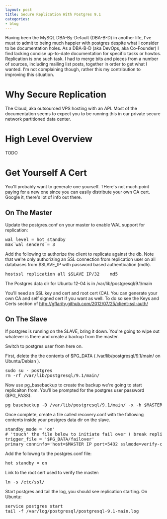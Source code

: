 ```yaml
---
layout: post
title: Secure Replication With Postgres 9.1
categories:
- blog
---
```


Having been the MySQL DBA-By-Default (DBA-B-D) in another life, I've must to admit to being much happier with postgres despite what I consider to be documentation holes. As a DBA-B-D (aka DevOps, aka Co-Founder) I find lacking concise up-to-date documentation for specific tasks or howtos. Replication is one such task. I had to merge bits and pieces from a number of sources, including mailing list posts,  together in order to get what I wanted. I'm not complaining though, rather this my contribution to improving this situation. 

# Why Secure Replication

The Cloud, aka outsourced VPS hosting with an API. Most of the documentation seems to expect you to be running this in our private secure network partitioned data center. 

# High Level Overview

TODO

# Get Yourself A Cert

You'll probably want to generate one yourself. THere's not much point paying for a new one since you can easily distribute your own CA cert. Google it, there's lot of info out there.


## On The Master

Update the postgres.conf on your master to enable WAL support for replication:
<p/>
<pre>
wal_level = hot_standby
max_wal_senders = 3
</pre>
<p/>


Add the following to authorize the client to replicate against the db. Note that we're only authorizing an SSL connection from replication user on all databases from $SLAVE_IP with password based authentication (md5).

<p/>
<pre>
hostssl replication all $SLAVE_IP/32    md5
</pre>
<p/>


The Postgres data dir for Ubuntu 12-04 is in /var/lib/postgresql/9.1/main

You'll need an SSL key and cert and root cert (CA). You can generate your own CA and self signed cert if you want as well. To do so see the Keys and Certs section of http://gflarity.github.com/2012/07/25/client-ssl-auth/

## On The Slave

If postgres is running on the SLAVE, bring it down. You're going to wipe out whatever is there and create a backup from the master. 

Switch to postgres user from here on. 

First, delete the the contents of $PG_DATA ( /var/lib/postgresql/9.1/main/ on Ubuntu/Debian ).

<p/>
<pre>
sudo su - postgres
rm -rf /var/lib/postgresql/9.1/main/
</pre>
<p/>

Now use pg_basebackup to create the backup we're going to start replicaiton from. You'll be prompted for the postgres user password ($PG_PASS).

<p/>
<pre>
pg_basebackup -D /var/lib/postgresql/9.1/main/ -x -h $MASTER_IP
</pre>
<p/>

Once complete, create a file called recovery.conf with the following contents inside your postgres data dir on the slave. 
<p/>
<pre>
standby_mode = 'on'
# 'touch' the file below to initiate fail over ( break replication, become read-write )
trigger_file = '$PG_DATA/failover'
primary_conninfo='host=$MASTER_IP port=5432 sslmode=verify-ca password=$PG_PASS'
</pre>
<p/>

Add the followng to the postgres.conf file:
<p/>
<pre>
hot_standby = on
</pre>
</p>

Link to the root cert used to verify the master:
<p/>
<pre>
ln -s /etc/ssl/
</pre>
</p>


Start postgres and tail the log, you should see replication starting. On Ubuntu:
<p/>
<pre>
service postgres start
tail -f /var/log/postgresql/postgresql-9.1-main.log
</pre>
</p>




